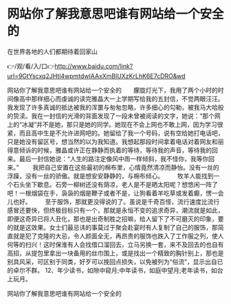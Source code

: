 # 网站你了解我意思吧谁有网站给一个安全的
在世界各地的人们都期待着回家山

👉/观/看/入/口👉http://www.baidu.com/link?url=9GtYscxq2JHtl4wpmtdwIAAxXmBlUXzKrLhK6E7cDRO&wd

网站你了解我意思吧谁有网站给一个安全的　　朦胧灯光下，我用了两个小时的时间像高中那样细心而虔诚的读完雅晶大一上学期写给我的五封信，不觉两眼汪汪。我发现了许多真诚的抵达被我的浑噩与匆匆忽略，许多细心的勾勒，被我马大哈般的贽渎。我在一封信的光滑的背面发现了一段未曾被阅读的文字，她说：“那个网上的“冰凝”并不是她，那只是她的同学。她现在不会上网也不敢上网，因为学习很紧，而且高中生是不允许进网吧的。她留给了我一个号码，说有空给她打电话吧，只是她没有留区号，想当然的以为我知道。我想起那段时间拿着电话对着网友和丽得意倾诉的时候，雅晶或许正在静静而执着的等待，等待我的声音，等待我的回来。最后一封信她说：“人生的路注定像风中雨一样倾斜，我不怪你，我等你回来。”
	　　我把自己安置在这些最初的棉布里，心情竟然清凉而静怡。没有一丝的浮躁，没有一丝的骄傲。就是想安安静静的，与棉布倾心。
　　牧羊人能找到一个石头坐下歇息。石旁一柳树还没有荫凉，老人是不是晒太阳呢？想悠闲一阵了吧！一根烟袋在手，袅袅的烟是鞭子或者不是，让狗看着羊吃草或发着癫，愣一会儿也好。
　　至于服饰，那就更没得说的了。虽说是千奇百怪，流行速度比流行感冒还要快，但终极目标只有一个，那就是永恒不变的追求奇异，潮流就是如此，即便这奇异已将人丑化，那也是出奇制胜之招嘛，给人留下了不可磨灭的印象，要的就是这效果。女士们最忌讳的事莫过于聚会赴宴时有人复制了自己的服饰，那简直就是犯了克隆的大忌，令人颜面全无，再昂贵的服饰也跌入了工作服之列，使人何等的扫兴！这时保淮有人会找借口溜回去，立马另换一套，来不及回去的也自有高招，从提包里拿出一块备用的丝巾围上，或是找出一个精致的胸针别上，那也是别具风采，可区别于同类，好歹可以挽回点损失，以免被列为“俗流”，显示出自已的卓尔不群。
	12、年少读书，如隙中窥月;中年读书，如庭中望月;老年读书，如台上玩月。

网站你了解我意思吧谁有网站给一个安全的
